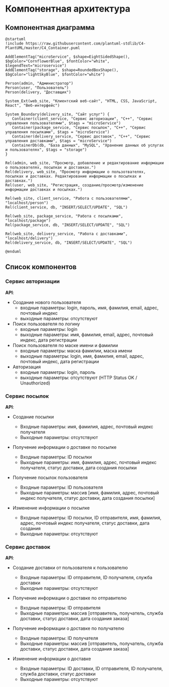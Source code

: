 # Компонентная архитектура
<!-- Состав и взаимосвязи компонентов системы между собой и внешними системами с указанием протоколов, ключевые технологии, используемые для реализации компонентов.
Диаграмма контейнеров C4 и текстовое описание. 
-->
## Компонентная диаграмма

```plantuml
@startuml
!include https://raw.githubusercontent.com/plantuml-stdlib/C4-PlantUML/master/C4_Container.puml

AddElementTag("microService", $shape=EightSidedShape(), $bgColor="CornflowerBlue", $fontColor="white", $legendText="microservice")
AddElementTag("storage", $shape=RoundedBoxShape(), $bgColor="lightSkyBlue", $fontColor="white")

Person(admin, "Администратор")
Person(user, "Пользователь")
Person(delivery, "Доставщик")

System_Ext(web_site, "Клиентский веб-сайт", "HTML, CSS, JavaScript, React", "Веб-интерфейс")

System_Boundary(delivery_site, "Сайт услуг") {
   Container(client_service, "Сервис авторизации", "C++", "Сервис управления пользователями", $tags = "microService")    
   Container(package_service, "Сервис посылок", "C++", "Сервис управления посылками", $tags = "microService") 
   Container(delivery_service, "Сервис доставок", "C++", "Сервис управления доставками", $tags = "microService")   
   ContainerDb(db, "База данных", "MySQL", "Хранение данных об услугах и пользователях", $tags = "storage")
}

Rel(admin, web_site, "Просмотр, добавление и редактирование информации о пользователях, посылках и доставках.")
Rel(delivery, web_site, "Просмотр информации о пользотвателях, посылках и доставках. Редактирование информации о посылках и доставках.")
Rel(user, web_site, "Регистрация, создание/просмотр/изменение информации доставках и посылках.")

Rel(web_site, client_service, "Работа с пользователями", "localhost/person")
Rel(client_service, db, "INSERT/SELECT/UPDATE", "SQL")

Rel(web_site, package_service, "Работа с посылками", "localhost/package")
Rel(package_service, db, "INSERT/SELECT/UPDATE", "SQL")

Rel(web_site, delivery_service, "Работа с доставками", "localhost/delivery")
Rel(delivery_service, db, "INSERT/SELECT/UPDATE", "SQL")

@enduml
```

## Список компонентов

### Сервис авторизации
**API**:
-	Создание нового пользователя
      - входные параметры: login, пароль, имя, фамилия, email, адрес, почтовый индекс
      - выходные параметры: отсутствуют
-	Поиск пользователя по логину
     - входные параметры:  login
     - выходные параметры: имя, фамилия, email, адрес, почтовый индекс, дата регистрации
-	Поиск пользователя по маске имени и фамилии
     - входные параметры: маска фамилии, маска имени
     - выходные параметры: login, имя, фамилия, email, адрес, почтовый индекс, дата регистрации
- Авторизация
    - входные параметры: login, пароль
    - выходные параметры: отсутствуют (HTTP Status OK / Unauthorized)

### Сервис посылок
**API**:
- Создание посылки
  - Входные параметры: имя, фамилия, адрес, почтовый индекс получателя
  - Выходные параметры: отсутствуют

- Получение информации о доставке по посылке
  - Входные параметры: ID посылки
  - Выходные параметры: имя, фамилия, адрес, почтовый индекс получателя, статус доставки, дата создания посылки

- Получение посылок пользователя
  - Входные параметры: ID пользователя 
  - Выходные параметры: массив [имя, фамилия, адрес, почтовый индекс получателя, статус доставки, дата создания посылки]
  
- Изменение информации о посылке
  - Входные параметры: ID посылки, ID отправителя, имя, фамилия, адрес, почтовый индекс получателя, статус доставки, дата создания
  - Выходные параметры: отсутствуют

### Сервис доставок
**API**:
- Создание доставки от пользователя к пользователю
  - Входные параметры: ID отправителя, ID получателя, служба доставки
  - Выходные параметры: отсутствуют

- Получение информации о доставке по отправителю
  - Входные параметры: ID отправителя
  - Выходные параметры: массив [отправитель, получатель, служба доставки, статус доставки, дата создания заказа]

- Получение информации о доставке по получателю
  - Входные параметры: ID получателя
  - Выходные параметры: массив [отправитель, получатель, служба доставки, статус доставки, дата создания заказа]

- Изменение информации о доставке
  - Входные параметры: ID доставки, ID отправителя, ID получателя, служба доставки, статус доставки
  - Выходные параметры: отсутствуют
